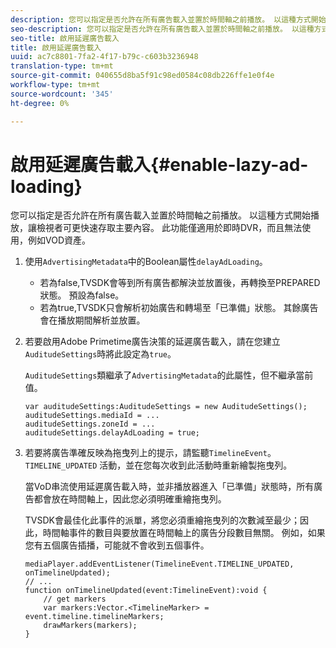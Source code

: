 ```yaml
---
description: 您可以指定是否允許在所有廣告載入並置於時間軸之前播放。 以這種方式開始播放，讓檢視者可更快速存取主要內容。 此功能僅適用於即時DVR，而且無法使用，例如VOD資產。
seo-description: 您可以指定是否允許在所有廣告載入並置於時間軸之前播放。 以這種方式開始播放，讓檢視者可更快速存取主要內容。 此功能僅適用於即時DVR，而且無法使用，例如VOD資產。
seo-title: 啟用延遲廣告載入
title: 啟用延遲廣告載入
uuid: ac7c8801-7fa2-4f17-b79c-c603b3236948
translation-type: tm+mt
source-git-commit: 040655d8ba5f91c98ed0584c08db226ffe1e0f4e
workflow-type: tm+mt
source-wordcount: '345'
ht-degree: 0%

---
```



# 啟用延遲廣告載入{#enable-lazy-ad-loading}

您可以指定是否允許在所有廣告載入並置於時間軸之前播放。 以這種方式開始播放，讓檢視者可更快速存取主要內容。 此功能僅適用於即時DVR，而且無法使用，例如VOD資產。

1. 使用`AdvertisingMetadata`中的Boolean屬性`delayAdLoading`。

   * 若為false,TVSDK會等到所有廣告都解決並放置後，再轉換至PREPARED狀態。 預設為false。
   * 若為true,TVSDK只會解析初始廣告和轉場至「已準備」狀態。 其餘廣告會在播放期間解析並放置。

1. 若要啟用Adobe Primetime廣告決策的延遲廣告載入，請在您建立`AuditudeSettings`時將此設定為`true`。

   `AuditudeSettings`類繼承了`AdvertisingMetadata`的此屬性，但不繼承當前值。

   ```
   var auditudeSettings:AuditudeSettings = new AuditudeSettings(); 
   auditudeSettings.mediaId = ... 
   auditudeSettings.zoneId = ... 
   auditudeSettings.delayAdLoading = true;
   ```

1. 若要將廣告準確反映為拖曳列上的提示，請監聽`TimelineEvent`。 `TIMELINE_UPDATED` 活動，並在您每次收到此活動時重新繪製拖曳列。

   當VoD串流使用延遲廣告載入時，並非播放器進入「已準備」狀態時，所有廣告都會放在時間軸上，因此您必須明確重繪拖曳列。

   TVSDK會最佳化此事件的派單，將您必須重繪拖曳列的次數減至最少；因此，時間軸事件的數目與要放置在時間軸上的廣告分段數目無關。 例如，如果您有五個廣告插播，可能就不會收到五個事件。

   ```
   mediaPlayer.addEventListener(TimelineEvent.TIMELINE_UPDATED, onTimelineUpdated); 
   // ... 
   function onTimelineUpdated(event:TimelineEvent):void { 
       // get markers 
       var markers:Vector.<TimelineMarker> = event.timeline.timelineMarkers; 
       drawMarkers(markers); 
   } 
   ```

